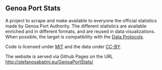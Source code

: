 Genoa Port Stats
----------------

A project to scrape and make available to everyone the official statistics made by Genoa Port Authority. The different statistics are available enriched and in different formats, and are reused in data visualizations.
When possible, the target is compatibility with the [Data Protocols](http://dataprotocols.org/).

Code is licensed under [MIT](http://opensource.org/licenses/MIT) and the data under [CC-BY](http://creativecommons.org/licenses/by/4.0/).

The website is served via Github Pages on the URL http://stefanosabatini.eu/GenoaPortStats/